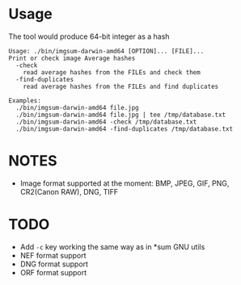 # Usage

The tool would produce 64-bit integer as a hash

```
Usage: ./bin/imgsum-darwin-amd64 [OPTION]... [FILE]...
Print or check image Average hashes
  -check
    read average hashes from the FILEs and check them
  -find-duplicates
    read average hashes from the FILEs and find duplicates

Examples:
  ./bin/imgsum-darwin-amd64 file.jpg
  ./bin/imgsum-darwin-amd64 file.jpg | tee /tmp/database.txt
  ./bin/imgsum-darwin-amd64 -check /tmp/database.txt
  ./bin/imgsum-darwin-amd64 -find-duplicates /tmp/database.txt
```

# NOTES

 * Image format supported at the moment: BMP, JPEG, GIF, PNG, CR2(Canon RAW), DNG, TIFF

# TODO

 * Add `-c` key working the same way as in *sum GNU utils
 * NEF format support
 * DNG format support
 * ORF format support
